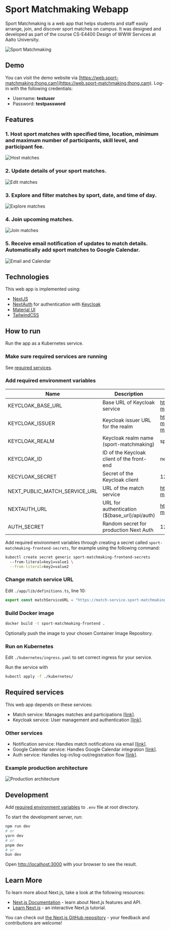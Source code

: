 # Sport Matchmaking Webapp

Sport Matchmaking is a web app that helps students and staff easily arrange, join, and discover sport matches on campus. It was designed and developed as part of the course CS-E4400 Design of WWW Services at Aalto University.

![Sport Matchmaking](./docs/images/Banner.png)

## Demo

You can visit the demo website via [https://web.sport-matchmaking.thong.cam](https://web.sport-matchmaking.thong.cam). Log-in with the following credentials:
- Username: **testuser**
- Password: **testpassword**

## Features

### 1. Host sport matches with specified time, location, minimum and maximum number of participants, skill level, and participant fee.

![Host matches](./docs/images/Host.png)

### 2. Update details of your sport matches.

![Edit matches](./docs/images/Edit.png)

### 3. Explore and filter matches by sport, date, and time of day.

![Explore matches](./docs/images/Explore.png)

### 4. Join upcoming matches.

![Join matches](./docs/images/Join.png)

### 5. Receive email notification of updates to match details. Automatically add sport matches to Google Calendar.

![Email and Calendar](./docs/images/email-calendar.png)


## Technologies

This web app is implemented using:

- [NextJS](https://nextjs.org)
- [NextAuth](https://next-auth.js.org) for authentication with [Keycloak](https://www.keycloak.org) 
- [Material UI](https://mui.com/material-ui/)
- [TailwindCSS](https://tailwindcss.com)

## How to run

Run the app as a Kubernetes service.

### Make sure required services are running

See [required services](#required-services).

### Add required environment variables

| Name                          	| Description                                   	| Example                                                               	|
|-------------------------------	|-----------------------------------------------	|-----------------------------------------------------------------------	|
| KEYCLOAK_BASE_URL             	| Base URL of Keycloak service                  	| https://keycloak.sport-matchmaking.thong.cam                          	|
| KEYCLOAK_ISSUER               	| Keycloak issuer URL for the realm             	| https://keycloak.sport-matchmaking.thong.cam/realms/sport-matchmaking 	|
| KEYCLOAK_REALM                	| Keycloak realm name (sport-matchmaking)       	| sport-matchmaking                                                     	|
| KEYCLOAK_ID                   	| ID of the Keycloak client of the front-end    	| next-auth                                                             	|
| KECYLOAK_SECRET               	| Secret of the Keycloak client                 	| 123xyz                                                                	|
| NEXT_PUBLIC_MATCH_SERVICE_URL 	| URL of the match service                      	| https://match-service.sport-matchmaking.thong.cam                     	|
| NEXTAUTH_URL                  	| URL for authentication (${base_url}/api/auth) 	| https://web.sport-matchmaking.thong.cam/api/auth                      	|
| AUTH_SECRET                   	| Random secret for production Next Auth        	| 123xyz                                                                	|


Add required environment variables through creating a secret called `sport-matchmaking-frontend-secrets`, for example using the following command:

```bash
kubectl create secret generic sport-matchmaking-frontend-secrets
  --from-literal=key1=value1 \
  --from-literal=key2=value2
```

### Change match service URL

Edit `./app/lib/definitions.ts`, line 10:

```TypeScript
export const matchServiceURL = "https://match-service.sport-matchmaking.thong.cam" // Replace with match service URL. 
```

### Build Docker image

```Bash
docker build -t sport-matchmaking-frontend .
```

Optionally push the image to your chosen Container Image Repository.

### Run on Kubernetes

Edit `./kubernetes/ingress.yaml` to set correct ingress for your service.

Run the service with 

```bash
kubectl apply -f ./kubernetes/
```

## Required services

This web app depends on these services:

- Match service: Manages matches and participations [[link]](https://github.com/sneaktricks/sport-matchmaking-match-service).
- Keycloak service: User management and authentication [[link]](https://www.keycloak.org).

### Other services

- Notification service: Handles match notifications via email [[link]](https://github.com/sneaktricks/sport-matchmaking-notification-service).
- Google Calendar service: Handles Google Calendar integration [[link]](https://github.com/jiaw1/sport-matchmaking-google-calendar-service).
- Auth service: Handles log-in/log-out/registration flow [[link]](https://github.com/jiaw1/sport-matchmaking-auth-service).

### Example production architecture

![Production architecture](./docs/images/architecture.png)

## Development

Add [required environment variables](#add-required-environment-variables) to `.env` file at root directory.

To start the development server, run:

```bash
npm run dev
# or
yarn dev
# or
pnpm dev
# or
bun dev
```

Open [http://localhost:3000](http://localhost:3000) with your browser to see the result.


## Learn More

To learn more about Next.js, take a look at the following resources:

- [Next.js Documentation](https://nextjs.org/docs) - learn about Next.js features and API.
- [Learn Next.js](https://nextjs.org/learn) - an interactive Next.js tutorial.

You can check out [the Next.js GitHub repository](https://github.com/vercel/next.js) - your feedback and contributions are welcome!
